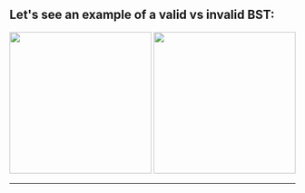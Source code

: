 <!--{type:comparison left right}-->
<!--the text should be centered in the bottom-->
<!--title:Let's see an example of a valid vs invalid BST:-->
 ## Let's see an example of a valid vs invalid BST:

  ​        <img src="https://i1.wp.com/algorithms.tutorialhorizon.com/files/2014/09/Invalid-BST.png?ssl=1" width="250">                                      <img src="https://i0.wp.com/fitcoding.com/wp-content/uploads/2016/10/720px-Binary_search_tree.svg_.png" width="250">



-----------------------------------------------------------------------------------------------------

[for speaker]: <> (Are you able to tell which tree is a valid BST and which is invalid?)

[for speaker]: <> (The left tree is an invalid BST because the node containing the key `10` is in a right subtree of the node containing the key `30`.)
[for speaker]: <> (You may have noticed that all subtrees of a BST are also BSTs.)
